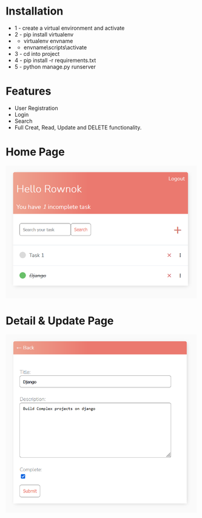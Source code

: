 # Installation

- 1 - create a virtual environment and activate
- 2 - pip install virtualenv
- - virtualenv envname
- - envname\scripts\activate
- 3 - cd into project
- 4 - pip install -r requirements.txt
- 5 - python manage.py runserver

# Features

- User Registration
- Login
- Search
- Full Creat, Read, Update and DELETE functionality.


# Home Page

<img src="1.PNG">

# Detail & Update Page

<img src="2.PNG">
